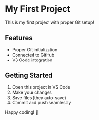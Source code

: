 # My First Project

This is my first project with proper Git setup!

## Features
- Proper Git initialization
- Connected to GitHub
- VS Code integration

## Getting Started
1. Open this project in VS Code
2. Make your changes
3. Save files (they auto-save)
4. Commit and push seamlessly

Happy coding! 🚀
